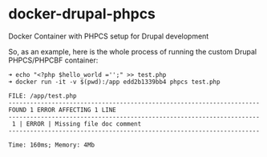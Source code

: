 # docker-drupal-phpcs
Docker Container with PHPCS setup for Drupal development

So, as an example, here is the whole process of running the custom Drupal PHPCS/PHPCBF container:

```
➜ echo "<?php $hello_world ='';" >> test.php
➜ docker run -it -v $(pwd):/app edd2b1339bb4 phpcs test.php

FILE: /app/test.php
----------------------------------------------------------------------
FOUND 1 ERROR AFFECTING 1 LINE
----------------------------------------------------------------------
 1 | ERROR | Missing file doc comment
----------------------------------------------------------------------

Time: 160ms; Memory: 4Mb
```
